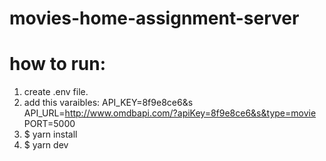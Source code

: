 ﻿# movies-home-assignment-server

# how to run:
1. create .env file.
2. add this varaibles:
API_KEY=8f9e8ce6&s
API_URL=http://www.omdbapi.com/?apiKey=8f9e8ce6&s&type=movie
PORT=5000
3. $ yarn install
4. $ yarn dev
